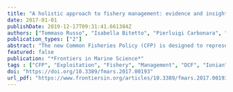 ```yaml
---
title: "A holistic approach to fishery management: evidence and insights from a central mediterranean case study (Western Ionian Sea)"
date: 2017-01-01
publishDate: 2019-12-17T09:31:41.661384Z
authors: ["Tommaso Russo", "Isabella Bitetto", "Pierluigi Carbonara", "Roberto Carlucci", "Lorenzo D'Andrea", "Maria T Facchini", "Giuseppe Lembo", "Porzia Maiorano", "Letizia Sion", "Maria T Spedicato", " others"]
publication_types: ["2"]
abstract: "The new Common Fisheries Policy (CFP) is designed to represent an appropriate response to the uncertainties and challenges facing the fisheries sector. It also adopts a holistic approach to fisheries management, considering all factors driving fishers' behavior, and ultimately, the long-term maintenance of living resources. The most reliable way to pursue these aims could be represented by a change in the exploitation pattern, in order to guarantee the sustainability of fisheries without compromising their socioeconomic viability. In this paper, the demersal fisheries of the Ionian Sea [Geographic Sub-area (GSA) 19] were analyzed with respect to their spatial, temporal, economic, and biological characteristics in terms of four key species for fisheries, namely European hake, red mullet, giant red shrimp, and deep-water rose shrimp. Specifically, (1) a quantitative procedure was applied to break down the whole system (including small-scale fleet components) into a series of fishing grounds using input data about fishing efforts; (2) the different fleet segments were defined as a combination of main gear and fishing grounds; (3) the effort and production by fleet segment were derived according to biological samplings of commercial data (Data Collection Framework for the collection and management of fisheries data, DCF), information on localization of nursery and spawning grounds, and expert knowledge; and (4) all this information was used to feed a bioeconomic modeling tool (BEMTOOL), and to explore alternative exploitation patterns. A series of scenarios including the status quo were defined, starting from the actual management approach based on temporal fishing closure. The results showed that significant improvements in the exploitation pattern could be achieved by setting up spatial and/or temporal gear-specific bans of the fishing activity. More specifically, scenarios based on a 3-month fishing ban for trawlers are expected to provide high rebuilding of the spawning stock biomass (SSB) for all target stocks, and at the same time, result in a remarkable reduction of discards. When combined with a seasonal fishing ban for small-scale fleets equipped with nets and longlines, this approach could lead to a significant improvement in all indicators, but especially the SSB of the exploited species."
featured: false
publication: "*Frontiers in Marine Science*"
tags : ["CFP", "Exploitation", "Fishery", "Management", "DCF", "Ionian", "MPA"]
doi: "https://doi.org/10.3389/fmars.2017.00193"
url_pdf: "https://www.frontiersin.org/articles/10.3389/fmars.2017.00193/full"
---
```


